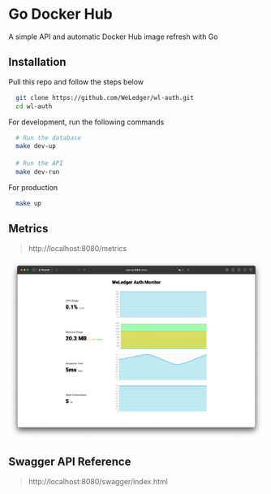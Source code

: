 
# Go Docker Hub

A simple API and automatic Docker Hub image refresh with Go

## Installation

Pull this repo and follow the steps below

```bash
  git clone https://github.com/WeLedger/wl-auth.git
  cd wl-auth
```

For development, run the following commands
```bash
  # Run the database
  make dev-up
  
  # Run the API
  make dev-run
```

For production
```bash
  make up
```

## Metrics
> http://localhost:8080/metrics

<img src="./assets/metrics.png">

## Swagger API Reference

> http://localhost:8080/swagger/index.html